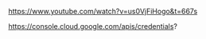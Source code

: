 https://www.youtube.com/watch?v=us0VjFiHogo&t=667s

https://console.cloud.google.com/apis/credentials?

